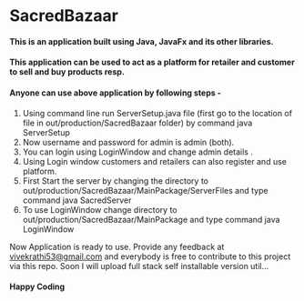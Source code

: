# SacredBazaar
#### This is an application built using Java, JavaFx and its other libraries.
#### This application can be used to act as a platform for retailer and customer to sell and buy products resp.
#### Anyone can use above application by following steps -
1. Using command line run ServerSetup.java file (first go to the location of file in out/production/SacredBazaar folder) by command java ServerSetup 
2. Now username and password for admin is admin (both). 
3. You can login using LoginWindow and change admin details .
4. Using Login window customers and retailers can also register and use platform.
5. First Start the server by changing the directory to out/production/SacredBazaar/MainPackage/ServerFiles and type command java SacredServer 
6. To use LoginWindow change directory to out/production/SacredBazaar/MainPackage and type command java LoginWindow 

Now Application is ready to use. Provide any feedback at vivekrathi53@gmail.com and everybody is free to contribute to this project via this repo.
Soon I will upload full stack self installable version util...
#### Happy Coding
